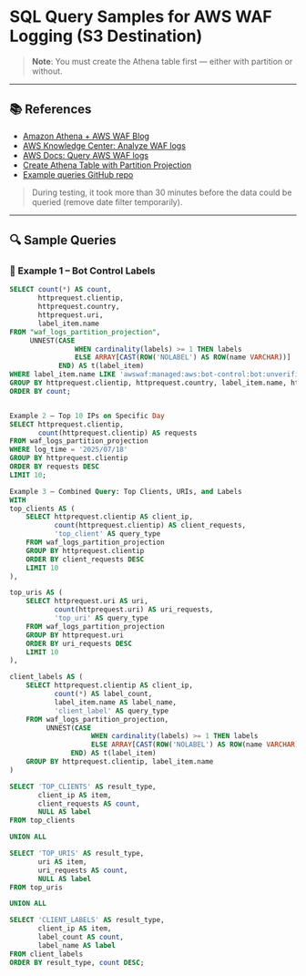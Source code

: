 # SQL Query Samples for AWS WAF Logging (S3 Destination)

> **Note**: You must create the Athena table first — either with partition or without.

---

## 📚 References

- [Amazon Athena + AWS WAF Blog](https://aws.amazon.com/blogs/networking-and-content-delivery/how-to-use-amazon-athena-queries-to-analyze-aws-waf-logs-and-provide-the-visibility-needed-for-threat-detection/)
- [AWS Knowledge Center: Analyze WAF logs](https://repost.aws/knowledge-center/aws-waf-logs-athena)
- [AWS Docs: Query AWS WAF logs](https://docs.aws.amazon.com/athena/latest/ug/waf-logs.html)
- [Create Athena Table with Partition Projection](https://docs.aws.amazon.com/athena/latest/ug/create-waf-table-partition-projection.html)
- [Example queries GitHub repo](https://github.com/aws-samples/waf-log-sample-athena-queries)

> During testing, it took more than 30 minutes before the data could be queried (remove date filter temporarily).

---

## 🔍 Sample Queries

### 🎯 Example 1 – Bot Control Labels

```sql
SELECT count(*) AS count,
       httprequest.clientip,
       httprequest.country,
       httprequest.uri,
       label_item.name
FROM "waf_logs_partition_projection",
     UNNEST(CASE 
                WHEN cardinality(labels) >= 1 THEN labels
                ELSE ARRAY[CAST(ROW('NOLABEL') AS ROW(name VARCHAR))]
            END) AS t(label_item)
WHERE label_item.name LIKE 'awswaf:managed:aws:bot-control:bot:unverified:%'
GROUP BY httprequest.clientip, httprequest.country, label_item.name, httprequest.uri
ORDER BY count;


Example 2 – Top 10 IPs on Specific Day
SELECT httprequest.clientip,
       count(httprequest.clientip) AS requests
FROM waf_logs_partition_projection
WHERE log_time = '2025/07/18'
GROUP BY httprequest.clientip
ORDER BY requests DESC
LIMIT 10;

Example 3 – Combined Query: Top Clients, URIs, and Labels
WITH 
top_clients AS (
    SELECT httprequest.clientip AS client_ip,
           count(httprequest.clientip) AS client_requests,
           'top_client' AS query_type
    FROM waf_logs_partition_projection
    GROUP BY httprequest.clientip
    ORDER BY client_requests DESC
    LIMIT 10
),

top_uris AS (
    SELECT httprequest.uri AS uri,
           count(httprequest.uri) AS uri_requests,
           'top_uri' AS query_type
    FROM waf_logs_partition_projection
    GROUP BY httprequest.uri
    ORDER BY uri_requests DESC
    LIMIT 10
),

client_labels AS (
    SELECT httprequest.clientip AS client_ip,
           count(*) AS label_count,
           label_item.name AS label_name,
           'client_label' AS query_type
    FROM waf_logs_partition_projection,
         UNNEST(CASE 
                    WHEN cardinality(labels) >= 1 THEN labels
                    ELSE ARRAY[CAST(ROW('NOLABEL') AS ROW(name VARCHAR))]
               END) AS t(label_item)
    GROUP BY httprequest.clientip, label_item.name
)

SELECT 'TOP_CLIENTS' AS result_type,
       client_ip AS item,
       client_requests AS count,
       NULL AS label
FROM top_clients

UNION ALL

SELECT 'TOP_URIS' AS result_type,
       uri AS item,
       uri_requests AS count,
       NULL AS label
FROM top_uris

UNION ALL

SELECT 'CLIENT_LABELS' AS result_type,
       client_ip AS item,
       label_count AS count,
       label_name AS label
FROM client_labels
ORDER BY result_type, count DESC;


